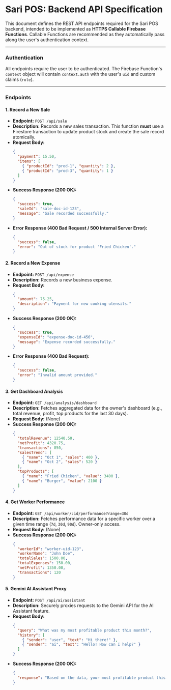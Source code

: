 
# Sari POS: Backend API Specification

This document defines the REST API endpoints required for the Sari POS backend, intended to be implemented as **HTTPS Callable Firebase Functions**. Callable Functions are recommended as they automatically pass along the user's authentication context.

---

### Authentication

All endpoints require the user to be authenticated. The Firebase Function's `context` object will contain `context.auth` with the user's `uid` and custom claims (`role`).

---

### Endpoints

#### 1. Record a New Sale

-   **Endpoint:** `POST /api/sale`
-   **Description:** Records a new sales transaction. This function **must** use a Firestore transaction to update product stock and create the sale record atomically.
-   **Request Body:**
    ```json
    {
      "payment": 15.50,
      "items": [
        { "productId": "prod-1", "quantity": 2 },
        { "productId": "prod-3", "quantity": 1 }
      ]
    }
    ```
-   **Success Response (200 OK):**
    ```json
    {
      "success": true,
      "saleId": "sale-doc-id-123",
      "message": "Sale recorded successfully."
    }
    ```
-   **Error Response (400 Bad Request / 500 Internal Server Error):**
    ```json
    {
      "success": false,
      "error": "Out of stock for product 'Fried Chicken'."
    }
    ```

#### 2. Record a New Expense

-   **Endpoint:** `POST /api/expense`
-   **Description:** Records a new business expense.
-   **Request Body:**
    ```json
    {
      "amount": 75.25,
      "description": "Payment for new cooking utensils."
    }
    ```
-   **Success Response (200 OK):**
    ```json
    {
      "success": true,
      "expenseId": "expense-doc-id-456",
      "message": "Expense recorded successfully."
    }
    ```
-   **Error Response (400 Bad Request):**
    ```json
    {
      "success": false,
      "error": "Invalid amount provided."
    }
    ```

#### 3. Get Dashboard Analysis

-   **Endpoint:** `GET /api/analysis/dashboard`
-   **Description:** Fetches aggregated data for the owner's dashboard (e.g., total revenue, profit, top products for the last 30 days).
-   **Request Body:** (None)
-   **Success Response (200 OK):**
    ```json
    {
      "totalRevenue": 12540.50,
      "netProfit": 4320.75,
      "transactions": 850,
      "salesTrend": [
        { "name": "Oct 1", "sales": 400 },
        { "name": "Oct 2", "sales": 520 }
      ],
      "topProducts": [
        { "name": "Fried Chicken", "value": 3400 },
        { "name": "Burger", "value": 2100 }
      ]
    }
    ```

#### 4. Get Worker Performance

-   **Endpoint:** `GET /api/worker/:id/performance?range=30d`
-   **Description:** Fetches performance data for a specific worker over a given time range (`7d`, `30d`, `90d`). Owner-only access.
-   **Request Body:** (None)
-   **Success Response (200 OK):**
    ```json
    {
      "workerId": "worker-uid-123",
      "workerName": "John Doe",
      "totalSales": 1500.00,
      "totalExpenses": 150.00,
      "netProfit": 1350.00,
      "transactions": 120
    }
    ```

#### 5. Gemini AI Assistant Proxy

-   **Endpoint:** `POST /api/ai/assistant`
-   **Description:** Securely proxies requests to the Gemini API for the AI Assistant feature.
-   **Request Body:**
    ```json
    {
      "query": "What was my most profitable product this month?",
      "history": [
        { "sender": "user", "text": "Hi there!" },
        { "sender": "ai", "text": "Hello! How can I help?" }
      ]
    }
    ```
-   **Success Response (200 OK):**
    ```json
    {
      "response": "Based on the data, your most profitable product this month was 'Fried Chicken', contributing $850 to your net profit."
    }
    ```
